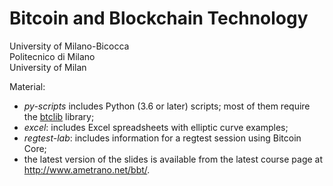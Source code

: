 # Bitcoin and Blockchain Technology

University of Milano-Bicocca  
Politecnico di Milano  
University of Milan

Material:
- _py-scripts_ includes Python (3.6 or later) scripts; most of them require the [btclib](https://github.com/dginst/btclib) library;
- _excel_: includes Excel spreadsheets with elliptic curve examples;
- _regtest-lab_: includes information for a regtest session using Bitcoin Core;
- the latest version of the slides is available from the latest course page at <http://www.ametrano.net/bbt/>.
